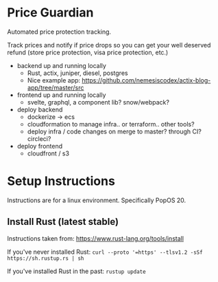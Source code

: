 # Price Guardian

Automated price protection tracking.

Track prices and notify if price drops so you can get your well deserved refund (store price protection, visa price protection, etc.)

- backend up and running locally
  - Rust, actix, juniper, diesel, postgres
  - Nice example app: https://github.com/nemesiscodex/actix-blog-app/tree/master/src
- frontend up and running locally
  - svelte, graphql, a component lib? snow/webpack?
- deploy backend
  - dockerize -> ecs
  - cloudformation to manage infra.. or terraform.. other tools?
  - deploy infra / code changes on merge to master? through CI? circleci?
- deploy frontend
  - cloudfront / s3

# Setup Instructions

Instructions are for a linux environment. Specifically PopOS 20.

## Install Rust (latest stable)

Instructions taken from: https://www.rust-lang.org/tools/install

If you've never installed Rust:
`curl --proto '=https' --tlsv1.2 -sSf https://sh.rustup.rs | sh`

If you've installed Rust in the past:
`rustup update`
